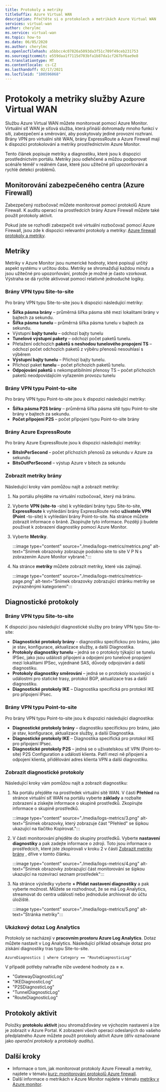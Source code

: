 ```yaml
---
title: Protokoly a metriky
titleSuffix: Azure Virtual WAN
description: Přečtěte si o protokolech a metrikách Azure Virtual WAN
services: virtual-wan
author: cherylmc
ms.service: virtual-wan
ms.topic: how-to
ms.date: 06/05/2020
ms.author: cherylmc
ms.openlocfilehash: a5bbcc4c07826a5093da3f51c709f49ceb231753
ms.sourcegitcommit: e559daa1f7115d703bfa1b87da1cf267bf6ae9e8
ms.translationtype: MT
ms.contentlocale: cs-CZ
ms.lasthandoff: 02/17/2021
ms.locfileid: "100596068"
---
```

# <a name="azure-virtual-wan-logs-and-metrics"></a>Protokoly a metriky služby Azure Virtual WAN

Službu Azure Virtual WAN můžete monitorovat pomocí Azure Monitor. Virtuální síť WAN je síťová služba, která přináší dohromady mnoho funkcí v síti, zabezpečení a směrování, aby poskytovaly jediné provozní rozhraní. Brány VPN pro virtuální sítě WAN, brány ExpressRoute a Azure Firewall mají k dispozici protokolování a metriky prostřednictvím Azure Monitor.

Tento článek popisuje metriky a diagnostiku, které jsou k dispozici prostřednictvím portálu. Metriky jsou odlehčené a můžou podporovat scénáře téměř v reálném čase, které jsou užitečné při upozorňování a rychlé detekci problémů.

## <a name="monitoring-secured-hub-azure-firewall"></a>Monitorování zabezpečeného centra (Azure Firewall) 

Zabezpečený rozbočovač můžete monitorovat pomocí protokolů Azure Firewall. K auditu operací na prostředcích brány Azure Firewall můžete také použít protokoly aktivit.

Pokud jste se rozhodli zabezpečit své virtuální rozbočovač pomocí Azure Firewall, jsou zde k dispozici relevantní protokoly a metriky: [Azure firewall protokoly a metriky](../firewall/logs-and-metrics.md).

## <a name="metrics"></a>Metriky

Metriky v Azure Monitor jsou numerické hodnoty, které popisují určitý aspekt systému v určitou dobu. Metriky se shromažďují každou minutu a jsou užitečné pro upozorňování, protože je možné je často vzorkovat. Výstraha se dá rychle aktivovat pomocí relativně jednoduché logiky.

### <a name="site-to-site-vpn-gateways"></a>Brány VPN typu Site-to-site

Pro brány VPN typu Site-to-site jsou k dispozici následující metriky:

* **Šířka pásma brány** – průměrná šířka pásma sítě mezi lokalitami brány v bajtech za sekundu.
* **Šířka pásma tunelu** – průměrná šířka pásma tunelu v bajtech za sekundu.
* Výstupní **bajty tunelu** – odchozí bajty tunelu 
* **Tunelové výstupní pakety** – odchozí počet paketů tunelu. 
* Přetažení odchozích **paketů s neshodou tunelového propojení TS** – odchozí počet odchozích paketů z výběru přenosů nesouhlasí s výběrem 
* **Výstupní bajty tunelu** – Příchozí bajty tunelu. 
* Příchozí paket **tunelu** – počet příchozích paketů tunelu. 
* **Odpojování paketů** s nekompatibilními přenosy TS – počet příchozích paketů neodpovídajícím vyřazením provozu tunelu 

### <a name="point-to-site-vpn-gateways"></a>Brány VPN typu Point-to-site

Pro brány VPN typu Point-to-site jsou k dispozici následující metriky:

* **Šířka pásma P2S brány** – průměrná šířka pásma sítě typu Point-to-site brány v bajtech za sekundu.
* **Počet připojení P2S** – počet připojení typu Point-to-site brány

### <a name="azure-expressroute-gateways"></a>Brány Azure ExpressRoute

Pro brány Azure ExpressRoute jsou k dispozici následující metriky:

* **BitsInPerSecond** – počet příchozích přenosů za sekundu v Azure za sekundu
* **BitsOutPerSecond** – výstup Azure v bitech za sekundu

### <a name="view-gateway-metrics"></a><a name="metrics-steps"></a>Zobrazit metriky brány

Následující kroky vám pomůžou najít a zobrazit metriky:

1. Na portálu přejděte na virtuální rozbočovač, který má bránu.

2. Vyberte **VPN (site-to** -site) k vyhledání brány typu Site-to-site, **ExpressRoute** k vyhledání brány ExpressRoute nebo **uživatele VPN (Point** -to-site) k vyhledání brány Point-to-site. Na stránce můžete zobrazit informace o bráně. Zkopírujte tyto informace. Později ji budete používat k zobrazení diagnostiky pomocí Azure Monitor.

3. Vyberte **Metriky**.

   :::image type="content" source="./media/logs-metrics/metrics.png" alt-text="Snímek obrazovky zobrazuje podokno site to site V P N s zobrazením Azure Monitor vybrané.":::

4. Na stránce **metriky** můžete zobrazit metriky, které vás zajímají.

   :::image type="content" source="./media/logs-metrics/metrics-page.png" alt-text="Snímek obrazovky zobrazující stránku metriky se zvýrazněnými kategoriemi":::

## <a name="diagnostic-logs"></a><a name="diagnostic"></a>Diagnostické protokoly

### <a name="site-to-site-vpn-gateways"></a>Brány VPN typu Site-to-site

K dispozici jsou následující diagnostické služby pro brány VPN typu Site-to-site:

* **Diagnostické protokoly brány** – diagnostiku specifickou pro bránu, jako je stav, konfigurace, aktualizace služby, a další Diagnostika.
* **Protokoly diagnostiky tunelu** – jedná se o protokoly týkající se tunelu IPSec, jako jsou události připojení a odpojení pro tunelové propojení mezi lokalitami IPSec, vyjednané SAS, důvody odpojování a další diagnostiku.
* **Protokoly diagnostiky směrování** – jedná se o protokoly související s událostmi pro statické trasy, protokol BGP, aktualizace tras a další diagnostiku.
* **Diagnostické protokoly IKE** – Diagnostika specifická pro protokol IKE pro připojení IPsec.

### <a name="point-to-site-vpn-gateways"></a>Brány VPN typu Point-to-site

Pro brány VPN typu Point-to-site jsou k dispozici následující diagnostika:

* **Diagnostické protokoly brány** – diagnostiku specifickou pro bránu, jako je stav, konfigurace, aktualizace služby, a další Diagnostika.
* **Diagnostické protokoly IKE** – Diagnostika specifická pro protokol IKE pro připojení IPsec.
* **Diagnostické protokoly P2S** – jedná se o uživatelskou síť VPN (Point-to-site) P2S Configuration a události klienta. Patří mezi ně připojení a odpojení klienta, přidělování adres klienta VPN a další diagnostiku.

### <a name="view-diagnostic-logs"></a><a name="diagnostic-steps"></a>Zobrazit diagnostické protokoly

Následující kroky vám pomůžou najít a zobrazit diagnostiku:

1. Na portálu přejděte na prostředek virtuální sítě WAN. V části **Přehled** na stránce virtuální síť WAN na portálu vyberte **základy** a rozbalte zobrazení a získejte informace o skupině prostředků. Zkopírujte informace o skupině prostředků.

   :::image type="content" source="./media/logs-metrics/3.png" alt-text="Snímek obrazovky, který zobrazuje část &quot;Přehled&quot; se šipkou ukazující na tlačítko Kopírovat.":::

2. V části monitorování přejděte do skupiny prostředků. Vyberte **nastavení diagnostiky** a pak zadejte informace o zdroji. Toto jsou informace o prostředcích, které jste zkopírovali v kroku 2 v části [Zobrazit metriky brány](#metrics-steps) , dříve v tomto článku.

   :::image type="content" source="./media/logs-metrics/4.png" alt-text="Snímek obrazovky zobrazující část monitorování se šipkou ukazující na rozevírací seznam prostředek":::

3. Na stránce výsledky vyberte **+ Přidat nastavení diagnostiky** a pak vyberte možnost. Můžete se rozhodnout, že se má Log Analytics, streamovat do centra událostí nebo jednoduše archivovat do účtu úložiště.

   :::image type="content" source="./media/logs-metrics/5.png" alt-text="Stránka metriky":::

### <a name="log-analytics-sample-query"></a><a name="sample-query"></a>Ukázkový dotaz Log Analytics

Protokoly se nacházejí v **pracovním prostoru Azure Log Analytics**. Dotaz můžete nastavit v Log Analytics. Následující příklad obsahuje dotaz pro získání diagnostiky tras typu Site-to-site.

```AzureDiagnostics | where Category == "RouteDiagnosticLog"```

V případě potřeby nahraďte níže uvedené hodnoty za **= =**.

* "GatewayDiagnosticLog"
* "IKEDiagnosticLog"
* "P2SDiagnosticLog"
* "TunnelDiagnosticLog"
* "RouteDiagnosticLog"

## <a name="activity-logs"></a><a name="activity-logs"></a>Protokoly aktivit

Položky **protokolu aktivit** jsou shromažďovány ve výchozím nastavení a lze je zobrazit v Azure Portal. K zobrazení všech operací odeslaných do vašeho předplatného Azure můžete použít protokoly aktivit Azure (dřív označované jako *operační protokoly* a *protokoly auditu*).

## <a name="next-steps"></a>Další kroky

* Informace o tom, jak monitorovat protokoly Azure Firewall a metriky, najdete v tématu [kurz: monitorování protokolů Azure firewall](../firewall/firewall-diagnostics.md).
* Další informace o metrikách v Azure Monitor najdete v tématu [metriky v Azure monitor](../azure-monitor/essentials/data-platform-metrics.md).
